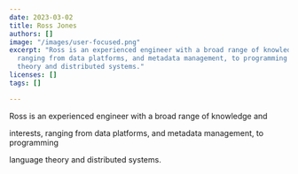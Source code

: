 ```yaml
---
date: 2023-03-02
title: Ross Jones
authors: []
image: "/images/user-focused.png"
excerpt: "Ross is an experienced engineer with a broad range of knowledge and \ninterests,
  ranging from data platforms, and metadata management, to programming \nlanguage
  theory and distributed systems."
licenses: []
tags: []

---
```

Ross is an experienced engineer with a broad range of knowledge and 

interests, ranging from data platforms, and metadata management, to programming 

language theory and distributed systems.